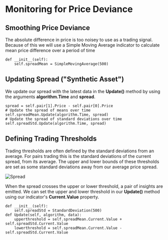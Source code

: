 # Monitoring for Price Deviance
## Smoothing Price Deviance
The absolute difference in price is too noisey to use as a trading signal. Because of this we will use a Simple Moving Average indicator to calculate mean price difference over a period of time

    def __init__(self):
        self.spreadMean = SimpleMovingAverage(500)

## Updating Spread ("Synthetic Asset")
We update our spread with the latest data in the **Update()** method by using the arguments **algorithm.Time** and **spread**.

    spread = self.pair[1].Price - self.pair[0].Price
    # Update the spread of means over time 
    self.spreadMean.Update(algorithm.Time, spread)
    # Update the spread of standard deviations over time
    self.spreadStd.Update(algorithm.Time, spread)

## Defining Trading Thresholds
Trading thresholds are often defined by the standard deviations from an average. For pairs trading this is the standard deviations of the current spread, from its average. The upper and lower bounds of these thresholds are set as some standard deviations away from our average price spread.

![Spread](https://cdn.quantconnect.com/i/tu/spread_and_threshold_example2.png)

When the spread crosses the upper or lower threshold, a pair of insights are emitted. We can set the upper and lower threshold in our **Update()** method using our indicator's **Current.Value** property.

    def __init__(self):
        self.spreadStd = StandardDeviation(500)
    def Update(self, algorithm, data):
        upperthreshold = self.spreadMean.Current.Value + self.spreadStd.Current.Value
        lowerthreshold = self.spreadMean.Current.Value - self.spreadStd.Current.Value
        